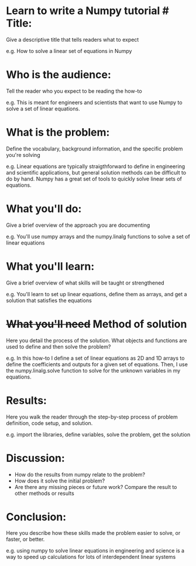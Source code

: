 # Learn to write a Numpy tutorial # Title: 
Give a descriptive title that tells readers what to expect

e.g. How to solve a linear set of equations in Numpy

# Who is the audience: 
Tell the reader who you expect to be reading the how-to

e.g. This is meant for engineers and scientists that want to use Numpy to solve a set of
linear equations. 

# What is the problem:
Define the vocabulary, background information, and the specific problem you're solving

e.g. Linear equations are typically straigthforward to define in engineering and
scientific applications, but general solution methods can be difficult to do by hand.
Numpy has a great set of tools to quickly solve linear sets of equations. 

# What you'll do: 
Give a brief overview of the approach you are documenting

e.g. You'll use numpy arrays and the numpy.linalg functions to solve a set of linear
equations

# What you'll learn:
Give a brief overview of what skills will be taught or strengthened

e.g. You'll learn to set up linear equations, define them as arrays, and get a solution
that satisfies the equations

# ~~What you'll need~~ Method of solution
Here you detail the process of the solution. What objects and functions are used to define
and then solve the problem?

e.g. In this how-to I define a set of linear equations as 2D and 1D arrays to define the
coefficients and outputs for a given set of equations. Then, I use the numpy.linalg.solve
function to solve for the unknown variables in my equations. 

# Results:
Here you walk the reader through the step-by-step process of problem definition, code
setup, and solution. 

e.g. import the libraries, define variables, solve the problem, get the solution

# Discussion:
* How do the results from numpy relate to the problem? 
* How does it solve the initial problem? 
* Are there any missing pieces or future work? Compare the result to other methods
or results

# Conclusion:
Here you describe how these skills made the problem easier to solve, or faster, or better. 

e.g. using numpy to solve linear equations in engineering and science is a way to speed up
calculations for lots of interdependent linear systems

